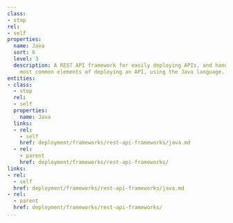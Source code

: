 ```yaml
---
class:
- stop
rel:
- self
properties:
  name: Java
  sort: 6
  level: 3
  description: A REST API framework for easily deploying APIs, and handles all the
    most common elements of deploying an API, using the Java language.
entities:
- class:
  - stop
  rel:
  - self
  properties:
    name: Java
  links:
  - rel:
    - self
    href: deployment/frameworks/rest-api-frameworks/java.md
  - rel:
    - parent
    href: deployment/frameworks/rest-api-frameworks/
links:
- rel:
  - self
  href: deployment/frameworks/rest-api-frameworks/java.md
- rel:
  - parent
  href: deployment/frameworks/rest-api-frameworks/
...
```

